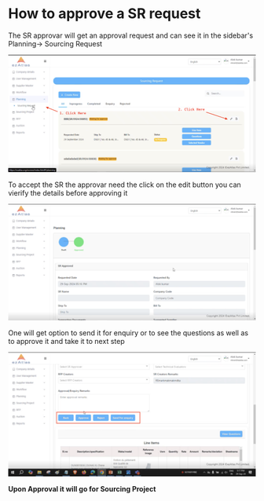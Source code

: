# **How to approve a SR request**


The SR approvar will get an approval request and can see it in the sidebar's Planning-> Sourcing Request 

![Intro](../images/asr.png)

To accept the SR the approvar need the click on the edit button you can vierify the details before approving it 

![Intro](../images/asru.png)

One will get option to send it for enquiry or to see the questions as well as to approve it and take it to next step 

![Intro](../images/asrf.png)

**Upon Approval it will go for Sourcing Project**





